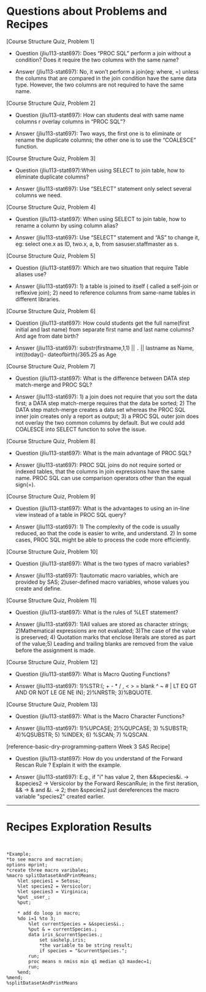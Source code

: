 
# Questions about Problems and Recipes



[Course Structure Quiz, Problem 1]
* Question (jliu113-stat697): Does “PROC SQL” perform a join without a condition? Does it require the two columns with the same name?
- Answer (jliu113-stat697): No, it won’t perform a join(eg: where, =) unless the columns that are compared in the join condition have the same data type. However, the two columns are not required to have the same name.



[Course Structure Quiz, Problem 2]
* Question (jliu113-stat697): How can students deal with same name columns r overlay columns in “PROC SQL”?
- Answer (jliu113-stat697): Two ways, the first one is to eliminate or rename the duplicate columns; the other one is to use the “COALESCE” function.



[Course Structure Quiz, Problem 3]
* Question (jliu113-stat697):When using SELECT to join table, how to eliminate duplicate columns?
- Answer (jliu113-stat697): Use “SELECT” statement only select several columns we need.



[Course Structure Quiz, Problem 4]
* Question (jliu113-stat697): When using SELECT to join table, how to rename a column by using column alias?
- Answer (jliu113-stat697): Use “SELECT” statement and “AS” to change it, eg: select one.x as ID, two.x, a, b, from sasuser.staffmaster as s.



[Course Structure Quiz, Problem 5]
* Question (jliu113-stat697): Which are two situation that require Table aliases use?
- Answer (jliu113-stat697): 1) a table is joined to itself ( called a self-join or reflexive join); 2) need to reference columns from same-name tables in different libraries.



[Course Structure Quiz, Problem 6]
* Question (jliu113-stat697): How could students get the full name(first initial and last name) from separate first name and last name columns? And age from date birth?
- Answer (jliu113-stat697): substr(firstname,1,1)  || `.` || lastname as Name, int((today()- dateofbirth)/365.25 as Age



[Course Structure Quiz, Problem 7]
* Question (jliu113-stat697): What is the difference between DATA step match-merge and PROC SQL?
- Answer (jliu113-stat697):  1) a join does not require that you sort the data first; a DATA step match-merge requires that the data be sorted; 2) The DATA step match-merge creates a data set whereas the PROC SQL inner join creates only a report as output; 3) a PROC SQL outer join does not overlay the two common columns by default. But we could add COALESCE into SELECT function to solve the issue.



[Course Structure Quiz, Problem 8]
* Question (jliu113-stat697): What is the main advantage of PROC SQL?
- Answer (jliu113-stat697):  PROC SQL joins do not require sorted or indexed tables, that the columns in join expressions have the same name. PROC SQL can use comparison operators other than the equal sign(=).



[Course Structure Quiz, Problem 9]
* Question (jliu113-stat697): What is the advantages to using an in-line view instead of a table in PROC SQL query?
- Answer (jliu113-stat697): 1) The complexity of the code is usually reduced, ao that the code is easier to write, and understand. 2)    In some cases, PROC SQL might be able to process the code more efficiently.



[Course Structure Quiz, Problem 10]
* Question (jliu113-stat697): What is the two types of macro variables?
- Answer (jliu113-stat697): 1)automatic macro variables, which are provided by SAS; 2)user-defined macro variables, whose values you create and define.



[Course Structure Quiz, Problem 11]
* Question (jliu113-stat697): What is the rules of %LET statement?
- Answer (jliu113-stat697): 1)All values are stored as character strings; 2)Mathematical expressions are not evaluated; 3)The case of the value is preserved; 4) Quotation marks that enclose literals are stored as part of the value;5) Leading and trailing blanks are removed from the value before the assignment is made.



[Course Structure Quiz, Problem 12]
* Question (jliu113-stat697): What is Macro Quoting Functions?
- Answer (jliu113-stat697): 1)%STR:(; + - * / , < > = blank ^ ~ # | LT EQ GT AND OR NOT LE GE NE IN); 2)%NRSTR; 3)%BQUOTE.



[Course Structure Quiz, Problem 13]
* Question (jliu113-stat697): What is the Macro Character Functions?
- Answer (jliu113-stat697): 1)%UPCASE; 2)%QUPCASE; 3) %SUBSTR; 4)%QSUBSTR; 5) %INDEX; 6) %SCAN; 7) %QSCAN.



[reference-basic-dry-programming-pattern Week 3 SAS Recipe]
* Question (jliu113-stat697): How do you understand of the Forward Rescan Rule ? Explain it with the example.
- Answer (jliu113-stat697):  E.g., if "i" has value 2, then &&species&i. -> &species2 -> Versicolor by the Forward RescanRule; in the first iteration, && -> & and &i. -> 2; then &species2 just dereferences the macro variable "species2" created earlier.



***



# Recipes Exploration Results




```


*Example;
*to see macro and macration;
options mprint;
*create three macro varibales;
%macro splitDatasetAndPrintMeans;
    %let species1 = Setosa;
	%let species2 = Versicolor;
	%let species3 = Virginica;
	%put _user_;
	%put;

	* add do loop in macro;
	%do i=1 %to 3;
	    %let currentSpecies = &&species&i.;
		%put & = currentSpecies.;
		data iris_&currentSpecies.;
		    set sashelp.iris;
			*the variable to be string result;
			if species = "&currentSpecies.";
		run;
	    proc means n nmiss min q1 median q3 maxdec=1;
		run;
	%end;
%mend;
%splitDatasetAndPrintMeans



```
